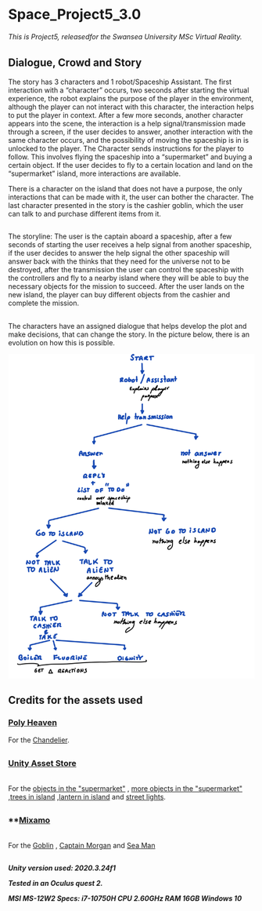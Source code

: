 # Space_Project5_3.0
###### This is  Project5, releasedfor the Swansea University MSc Virtual Reality.

**Dialogue, Crowd and Story**
------
The story has 3 characters and 1 robot/Spaceship Assistant. 
The first interaction with a “character” occurs, two seconds after starting the virtual experience, the robot explains the purpose of the player in the environment, although the player can not interact with this character, the interaction helps to put the player in context. After a few more seconds, another character appears into the scene, the interaction is a help signal/transmission made through a screen, if the user decides to answer, another interaction with the same character occurs, and the possibility of moving the spaceship is in is unlocked to the player. The Character sends instructions for the player to follow. This involves flying the spaceship into a “supermarket” and buying a certain object. If the user decides to fly to a certain location and land on the “supermarket” island, more interactions are available.

There is a character on the island that does not have a purpose, the only interactions that can be made with it, the user can bother the character. The last character presented in the story is the cashier goblin, which the user can talk to and purchase different items from it.
##
The storyline: The user is the captain aboard a spaceship, after a few seconds of starting the user receives a help signal from another spaceship, if the user decides to answer the help signal the other spaceship will answer back with the thinks that they need for the universe not to be destroyed, after the transmission the user can control the spaceship with the controllers and fly to a nearby island where they will be able to buy the necessary objects for the mission to succeed. After the user lands on the new island, the player can buy different objects from the cashier and complete the mission.
##
The characters have an assigned dialogue that helps develop the plot and make decisions, that can change the story. In the picture below, there is an evolution on how this is possible.

<img src="https://github.com/bruni6072/Space_Project5_3.0/blob/master/Assets/Materials/StoryLine.png" width="600">


## **Credits for the assets used**
### **[Poly Heaven](https://polyhaven.com/models)**

For the [Chandelier](https://polyhaven.com/a/Chandelier_03).

##

### **[Unity Asset Store](https://assetstore.unity.com/?gclsrc=aw.ds&gclid=Cj0KCQiAnaeNBhCUARIsABEee8VYKZEJwyeF6T3H9RAda081dtr09ol17ZzLhhYuyk5Bz74bhfBUo4IaAj09EALw_wcB)**
######
For the [objects in the "supermarket"](https://assetstore.unity.com/packages/3d/props/industrial/garage-props-pack-132664)
, [more objects in the "supermarket"](https://assetstore.unity.com/packages/3d/props/free-witchcraft-and-wizardry-asset-pack-141428)
,[trees in island](https://assetstore.unity.com/packages/3d/environments/low-poly-free-vegetation-kit-176906)
,[lantern in island](https://assetstore.unity.com/packages/3d/environments/fantasy/free-cartoon-halloween-pack-mobile-vr-45896)
 and [street lights](https://assetstore.unity.com/packages/3d/environments/urban/low-poly-european-city-pack-71042).

##

### **[Mixamo](https://www.mixamo.com/#/)
######
For the [Goblin](https://www.mixamo.com/#/?page=1&query=laugh&type=Motion%2CMotionPack)
, [Captain Morgan](https://www.mixamo.com/#/?page=1&type=Character)
and [Sea Man](https://www.mixamo.com/#/?page=2&type=Character)

##
***Unity version used: 2020.3.24f1*** 

***Tested in an Oculus quest 2.***

***MSI MS-12W2
   Specs: i7-10750H CPU 2.60GHz RAM 16GB Windows 10***


